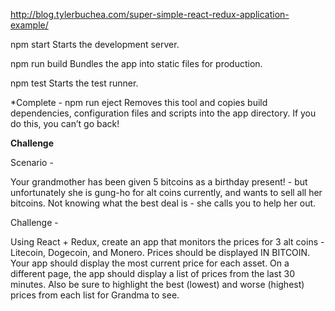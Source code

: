 http://blog.tylerbuchea.com/super-simple-react-redux-application-example/

  npm start
    Starts the development server.

  npm run build
    Bundles the app into static files for production.

  npm test
    Starts the test runner.

*Complete - npm run eject
    Removes this tool and copies build dependencies, configuration files
    and scripts into the app directory. If you do this, you can’t go back!


**Challenge** 

Scenario -

Your grandmother has been given 5 bitcoins as a birthday present! - but unfortunately she is gung-ho for alt coins currently, and wants to sell all her bitcoins. Not knowing what the best deal is - she calls you to help her out.



Challenge -

Using React + Redux, create an app that monitors the prices for 3 alt coins - Litecoin, Dogecoin, and Monero. Prices should be displayed IN BITCOIN. Your app should display the most current price for each asset. On a different page, the app should display a list of prices from the last 30 minutes. Also be sure to highlight the best (lowest) and worse (highest) prices from each list for Grandma to see.
